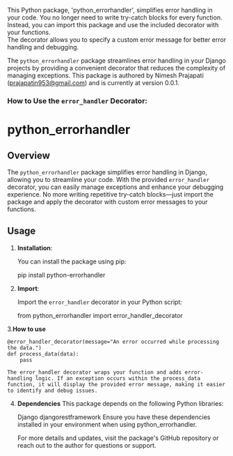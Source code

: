 This Python package, 'python_errorhandler', simplifies error handling in your code. You no longer need to write try-catch blocks for every function. Instead, you can import this package and use the included decorator with your functions.\
The decorator allows you to specify a custom error message for better error handling and debugging.

The `python_errorhandler` package streamlines error handling in your Django projects by providing a convenient decorator that reduces the complexity of managing exceptions. This package is authored by Nimesh Prajapati (prajapatin953@gmail.com) and is currently at version 0.0.1.

### How to Use the `error_handler` Decorator:

python_errorhandler
===================

Overview
--------
The `python_errorhandler` package simplifies error handling in Django, allowing you to streamline your code. With the provided `error_handler` decorator, you can easily manage exceptions and enhance your debugging experience. No more writing repetitive try-catch blocks—just import the package and apply the decorator with custom error messages to your functions.

Usage
-----
1. **Installation**:
   
   You can install the package using pip:
   
   pip install python-errorhandler

2. **Import**:

    Import the `error_handler` decorator in your Python script:
    
    from python_errorhandler import error_handler_decorator
    
3.**How to use**

    @error_handler_decorator(message="An error occurred while processing the data.")
    def process_data(data):
        pass
     
    The error_handler decorator wraps your function and adds error-handling logic. If an exception occurs within the process_data function, it will display the provided error message, making it easier to identify and debug issues.

4. **Dependencies**
    This package depends on the following Python libraries:

    Django
    djangorestframework
    Ensure you have these dependencies installed in your environment when using python_errorhandler.

    For more details and updates, visit the package's GitHub repository or reach out to the author for questions or support.